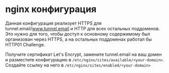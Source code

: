 # nginx конфигурация

Данная конфигурация реализует HTTPS для tunnel.email/www.tunnel.email и HTTP для всех остальных поддоменов. Это нужно для того, чтобы доступ к основному содержимому был организован через HTTPS, а на остальных поддоменах работал бы HTTP01 Challenge.

Получите сертификат Let's Encrypt, замените tunnel.email на ваш домен и разместите конфигурацию в `/etc/nginx/sites/available/<your-domain>`. Создайте ссылку на него в `/etc/nginx/sites/enabled/<your-domain>`